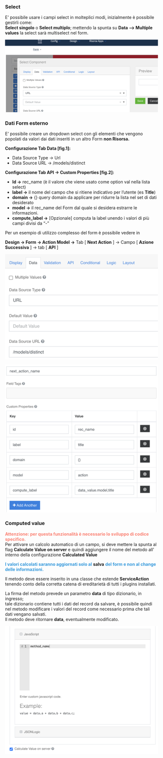 ### Select
E’ possibile usare i campi select in molteplici modi, inizialmente è possibile gestirli come:  
**Select singolo**  o **Select multiplo**; mettendo la spunta su **Data --> Multiple values** la select sarà multiselect nel form.  

![select](../../../img/componenti/base/select_img1.png "select")

### Dati Form esterno
E’ possibile creare un dropdown select con gli elementi che vengono popolati da valori dai dati inseriti in un altro Form **non Risorsa.**

**Configurazione Tab Data [fig.1]:**  
- Data Source Type → Url
- Data Source URL → /models/distinct

**Configurazione Tab API → Custom Properties [fig.2]:**

- **Id →** rec_name (è il valore che viene usato come option val nella lista select)   
- **label →** il nome del campo che si ritiene indicativo per l’utente (es **Title**)  
- **domain →**  {} query domain da applicare per ridurre la lista nel set di dati desiderato  
- **model →** il rec_name del Form dal quale si desidera estrarre le informazioni.  
- **compute_label →** [Opzionale] computa la label unendo i valori di più campi divisi da “-”

Per un esempio di utilizzo complesso del form è possibile vedere in

**Design → Form → Action Model →** Tab [ **Next Action** ] → Campo [ **Azione Successiva** ] →
tab [ **API** ]

![select](../../../img/componenti/base/select_img2.png "select")

![select](../../../img/componenti/base/select_img3.png "select")

### Computed value
<font color="#FA8072">**Attenzione: per questa funzionalità è  necessario lo sviluppo di codice specifico.** </font>   
Per attivare un calcolo automatico di un campo, si deve mettere la spunta al flag 
**Calculate Value on server** e quindi aggiungere il nome del metodo all’ interno della configurazione **Calculated Value**  

<font color="#3498db">**I valori calcolati saranno aggiornati solo al** </font>**salva** <font color="#3498db">**del form e non al change delle informazioni.**</font>

Il metodo deve essere inserito in una classe che estende **ServiceAction** tenendo conto della corretta catena di ereditarietà di tutti i plugins installati.

La firma del metodo prevede un parametro **data** di tipo dizionario, in ingresso;  
tale dizionario contiene tutti i dati del record da salvare, è possibile quindi nel metodo modificare i valori del record come necessario prima che tali dati vengano salvati.  
Il metodo deve ritornare **data**,  eventualmente modificato.  

![select](../../../img/componenti/base/select_img4.png "select")
